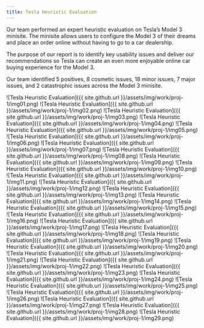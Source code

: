 ```yaml
---
title: Tesla Heuristic Evaluation
---
```


Our team performed an expert heuristic evaluation on Tesla’s Model 3 minisite. The minisite allows users to configure the Model 3 of their dreams and place an order online without having to go to a car dealership.

The purpose of our report is to identify key usability issues and deliver our recommendations so Tesla can create an even more enjoyable online car buying experience for the Model 3.

Our team identified 5 positives,  8 cosmetic issues, 18 minor issues, 7 major issues, and 2 catastrophic issues across the Model 3 minisite.

![Tesla Heuristic Evaluation]({{ site.github.url }}/assets/img/work/proj-1/img01.png)
![Tesla Heuristic Evaluation]({{ site.github.url }}/assets/img/work/proj-1/img02.png)
![Tesla Heuristic Evaluation]({{ site.github.url }}/assets/img/work/proj-1/img03.png)
![Tesla Heuristic Evaluation]({{ site.github.url }}/assets/img/work/proj-1/img04.png)
![Tesla Heuristic Evaluation]({{ site.github.url }}/assets/img/work/proj-1/img05.png)
![Tesla Heuristic Evaluation]({{ site.github.url }}/assets/img/work/proj-1/img06.png)
![Tesla Heuristic Evaluation]({{ site.github.url }}/assets/img/work/proj-1/img07.png)
![Tesla Heuristic Evaluation]({{ site.github.url }}/assets/img/work/proj-1/img08.png)
![Tesla Heuristic Evaluation]({{ site.github.url }}/assets/img/work/proj-1/img09.png)
![Tesla Heuristic Evaluation]({{ site.github.url }}/assets/img/work/proj-1/img10.png)
![Tesla Heuristic Evaluation]({{ site.github.url }}/assets/img/work/proj-1/img11.png)
![Tesla Heuristic Evaluation]({{ site.github.url }}/assets/img/work/proj-1/img12.png)
![Tesla Heuristic Evaluation]({{ site.github.url }}/assets/img/work/proj-1/img13.png)
![Tesla Heuristic Evaluation]({{ site.github.url }}/assets/img/work/proj-1/img14.png)
![Tesla Heuristic Evaluation]({{ site.github.url }}/assets/img/work/proj-1/img15.png)
![Tesla Heuristic Evaluation]({{ site.github.url }}/assets/img/work/proj-1/img16.png)
![Tesla Heuristic Evaluation]({{ site.github.url }}/assets/img/work/proj-1/img17.png)
![Tesla Heuristic Evaluation]({{ site.github.url }}/assets/img/work/proj-1/img18.png)
![Tesla Heuristic Evaluation]({{ site.github.url }}/assets/img/work/proj-1/img19.png)
![Tesla Heuristic Evaluation]({{ site.github.url }}/assets/img/work/proj-1/img20.png)
![Tesla Heuristic Evaluation]({{ site.github.url }}/assets/img/work/proj-1/img21.png)
![Tesla Heuristic Evaluation]({{ site.github.url }}/assets/img/work/proj-1/img22.png)
![Tesla Heuristic Evaluation]({{ site.github.url }}/assets/img/work/proj-1/img23.png)
![Tesla Heuristic Evaluation]({{ site.github.url }}/assets/img/work/proj-1/img24.png)
![Tesla Heuristic Evaluation]({{ site.github.url }}/assets/img/work/proj-1/img25.png)
![Tesla Heuristic Evaluation]({{ site.github.url }}/assets/img/work/proj-1/img26.png)
![Tesla Heuristic Evaluation]({{ site.github.url }}/assets/img/work/proj-1/img27.png)
![Tesla Heuristic Evaluation]({{ site.github.url }}/assets/img/work/proj-1/img28.png)
![Tesla Heuristic Evaluation]({{ site.github.url }}/assets/img/work/proj-1/img29.png)

